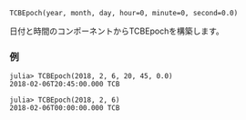 ```
TCBEpoch(year, month, day, hour=0, minute=0, second=0.0)
```

日付と時間のコンポーネントからTCBEpochを構築します。

### 例

```jldoctest; setup = :(using AstroTime)
julia> TCBEpoch(2018, 2, 6, 20, 45, 0.0)
2018-02-06T20:45:00.000 TCB

julia> TCBEpoch(2018, 2, 6)
2018-02-06T00:00:00.000 TCB
```
